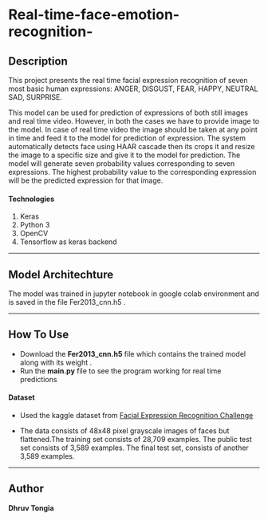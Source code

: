 # Real-time-face-emotion-recognition-

## Description

This project presents the real time facial expression recognition of seven most basic human expressions: ANGER, DISGUST, FEAR, HAPPY, NEUTRAL SAD, SURPRISE.

This model can be used for prediction of expressions of both still images and real time video. However, in both the cases we have to provide image to the model. In case of real time video the image should be taken at any point in time and feed it to the model for prediction of expression. The system automatically detects face using HAAR cascade then its crops it and resize the image to a specific size and give it to the model for prediction. The model will generate seven probability values corresponding to seven expressions. The highest probability value to the corresponding expression will be the predicted expression for that image.

#### Technologies

1. Keras 
2. Python 3
3. OpenCV
4. Tensorflow as keras backend

---
## Model Architechture

The model was trained in jupyter notebook in google colab environment and is saved in the file  Fer2013_cnn.h5 .


---
## How To Use

* Download the <strong>Fer2013_cnn.h5</strong> file which contains the trained model along with its weight . 
* Run the <strong>main.py</strong> file to see the program working for real time predictions

#### Dataset

* Used the kaggle dataset from [Facial Expression Recognition Challenge](https://www.kaggle.com/deadskull7/fer2013)

* The data consists of 48x48 pixel grayscale images of faces but flattened.The training set consists of 28,709 examples. The public test set consists of 3,589 examples. The final test set, consists of another 3,589 examples. 

---


## Author 

<strong>Dhruv Tongia</strong> 



